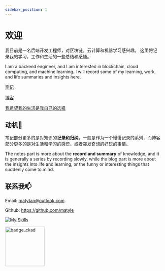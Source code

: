 ```yaml
---
sidebar_position: 1
---
```


# 欢迎

我目前是一名后端开发工程师，对区块链，云计算和机器学习感兴趣。
这里将记录我的学习，工作和生活的一些总结和感悟。

I am a backend engineer, and I am interested in blockchain, cloud computing, and machine learning.
I will record some of my learning, work, and life summaries and insights here.

[笔记](http://matytan.pages.dev/docs)

[博客](http://matytan.pages.dev/blog)

[我希望我的生活是我自己的选择](https://matytan.pages.dev/blog/life)

## 动机🍭

笔记部分更多的是对知识的**记录和归纳**，一般是作为一个慢慢记录的系列，而博客部分更多的是对生活和学习的感悟，或者突发奇想的好玩的事情。

The notes part is more about the **record and summary** of knowledge, and it is generally a series by recording slowly,
while the blog part is more about the insights into life and learning, or the funny or interesting things that suddenly come to mind.

## 联系我📫

Email: [matytan@outlook.com](mailto:matytan@outlook.com).

Github: https://github.com/matyle

[![My Skills](https://skillicons.dev/icons?i=kubernetes,docker,bash,python,lua,go,js,solidity,mysql,mongodb,redis)](https://skillicons.dev)

<img alt='badge_ckad' src="https://user-images.githubusercontent.com/24785373/206426236-a78f59dc-e6dc-4b92-a0c4-4cd7ab8e3649.png" width="auto" height="128" />
